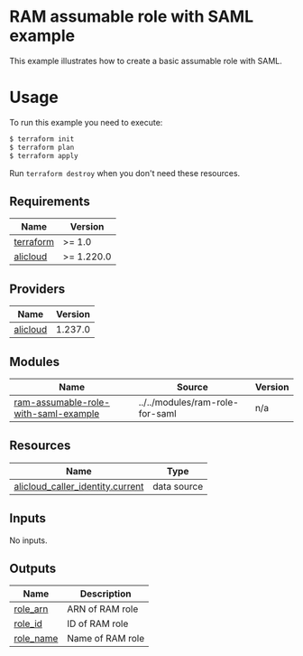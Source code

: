 # RAM assumable role with SAML example

This example illustrates how to create a basic assumable role with SAML.

# Usage

To run this example you need to execute:

```bash
$ terraform init
$ terraform plan
$ terraform apply
```

Run `terraform destroy` when you don't need these resources.

<!-- 在根目录下运行命令 `terraform-docs markdown . --output-file "./README.md"`，可将所有信息自动填充 -->
<!-- BEGIN_TF_DOCS -->
## Requirements

| Name | Version |
|------|---------|
| <a name="requirement_terraform"></a> [terraform](#requirement\_terraform) | >= 1.0 |
| <a name="requirement_alicloud"></a> [alicloud](#requirement\_alicloud) | >= 1.220.0 |

## Providers

| Name | Version |
|------|---------|
| <a name="provider_alicloud"></a> [alicloud](#provider\_alicloud) | 1.237.0 |

## Modules

| Name | Source | Version |
|------|--------|---------|
| <a name="module_ram-assumable-role-with-saml-example"></a> [ram-assumable-role-with-saml-example](#module\_ram-assumable-role-with-saml-example) | ../../modules/ram-role-for-saml | n/a |

## Resources

| Name | Type |
|------|------|
| [alicloud_caller_identity.current](https://registry.terraform.io/providers/aliyun/alicloud/latest/docs/data-sources/caller_identity) | data source |

## Inputs

No inputs.

## Outputs

| Name | Description |
|------|-------------|
| <a name="output_role_arn"></a> [role\_arn](#output\_role\_arn) | ARN of RAM role |
| <a name="output_role_id"></a> [role\_id](#output\_role\_id) | ID of RAM role |
| <a name="output_role_name"></a> [role\_name](#output\_role\_name) | Name of RAM role |
<!-- END_TF_DOCS -->
